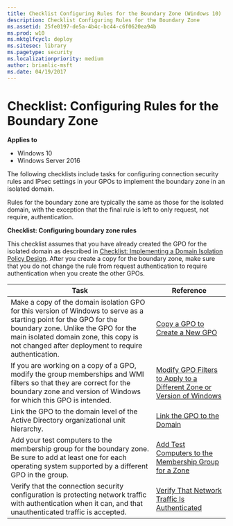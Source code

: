 ```yaml
---
title: Checklist Configuring Rules for the Boundary Zone (Windows 10)
description: Checklist Configuring Rules for the Boundary Zone
ms.assetid: 25fe0197-de5a-4b4c-bc44-c6f0620ea94b
ms.prod: w10
ms.mktglfcycl: deploy
ms.sitesec: library
ms.pagetype: security
ms.localizationpriority: medium
author: brianlic-msft
ms.date: 04/19/2017
---
```


# Checklist: Configuring Rules for the Boundary Zone

**Applies to**
-   Windows 10
-   Windows Server 2016

The following checklists include tasks for configuring connection security rules and IPsec settings in your GPOs to implement the boundary zone in an isolated domain.

Rules for the boundary zone are typically the same as those for the isolated domain, with the exception that the final rule is left to only request, not require, authentication.

**Checklist: Configuring boundary zone rules**

This checklist assumes that you have already created the GPO for the isolated domain as described in [Checklist: Implementing a Domain Isolation Policy Design](checklist-implementing-a-domain-isolation-policy-design.md). After you create a copy for the boundary zone, make sure that you do not change the rule from request authentication to require authentication when you create the other GPOs.

| Task | Reference |
| - | - |
| Make a copy of the domain isolation GPO for this version of Windows to serve as a starting point for the GPO for the boundary zone. Unlike the GPO for the main isolated domain zone, this copy is not changed after deployment to require authentication.| [Copy a GPO to Create a New GPO](copy-a-gpo-to-create-a-new-gpo.md) |
| If you are working on a copy of a GPO, modify the group memberships and WMI filters so that they are correct for the boundary zone and version of Windows for which this GPO is intended.| [Modify GPO Filters to Apply to a Different Zone or Version of Windows](modify-gpo-filters-to-apply-to-a-different-zone-or-version-of-windows.md) |
| Link the GPO to the domain level of the Active Directory organizational unit hierarchy.| [Link the GPO to the Domain](link-the-gpo-to-the-domain.md)| 
| Add your test computers to the membership group for the boundary zone. Be sure to add at least one for each operating system supported by a different GPO in the group.| [Add Test Computers to the Membership Group for a Zone](add-test-devices-to-the-membership-group-for-a-zone.md)| 
| Verify that the connection security configuration is protecting network traffic with authentication when it can, and that unauthenticated traffic is accepted. | [Verify That Network Traffic Is Authenticated](verify-that-network-traffic-is-authenticated.md)| 
